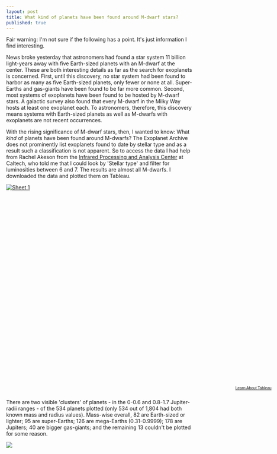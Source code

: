```yaml
---
layout: post
title: What kind of planets have been found around M-dwarf stars?
published: true
---
```


Fair warning: I'm not sure if the following has a point. It's just information I find interesting.

News broke yesterday that astronomers had found a star system 11 billion light-years away with five Earth-sized planets with an M-dwarf at the center. These are both interesting details as far as the search for exoplanets is concerned. First, until this discovery, no star system had been found to harbor as many as five Earth-sized planets, only fewer or none at all. Super-Earths and gas-giants have been found to be far more common. Second, most systems of exoplanets have been found to be hosted by M-dwarf stars. A galactic survey also found that every M-dwarf in the Milky Way hosts at least one exoplanet each. To astronomers, therefore, this discovery means systems with Earth-sized planets as well as M-dwarfs with exoplanets are not recent occurrences.

With the rising significance of M-dwarf stars, then, I wanted to know: What _kind_ of planets have been found around M-dwarfs? The Exoplanet Archive does not prominently list exoplanets found to date by stellar type and as a result such a classification is not apparent. So to access the data I had help from Rachel Akeson from the [Infrared Processing and Analysis Center](http://www.ipac.caltech.edu/) at Caltech, who told me that I could look by 'Stellar type' and filter for luminosities between 6 and 7. The results are almost all M-dwarfs. I downloaded the data and plotted them on Tableau.

<script type='text/javascript' src='https://public.tableausoftware.com/javascripts/api/viz_v1.js'></script><div class='tableauPlaceholder' style='width: 725px; height: 543px;'><noscript><a href='#'><img alt='Sheet 1 ' src='https:&#47;&#47;publicrevizit.tableausoftware.com&#47;static&#47;images&#47;m-&#47;m-dwarf&#47;Sheet1&#47;1_rss.png' style='border: none' /></a></noscript><object class='tableauViz' width='725' height='543' style='display:none;'><param name='host_url' value='https%3A%2F%2Fpublic.tableausoftware.com%2F' /> <param name='site_root' value='' /><param name='name' value='m-dwarf&#47;Sheet1' /><param name='tabs' value='no' /><param name='toolbar' value='yes' /><param name='static_image' value='https:&#47;&#47;publicrevizit.tableausoftware.com&#47;static&#47;images&#47;m-&#47;m-dwarf&#47;Sheet1&#47;1.png' /> <param name='animate_transition' value='yes' /><param name='display_static_image' value='yes' /><param name='display_spinner' value='yes' /><param name='display_overlay' value='yes' /><param name='display_count' value='yes' /><param name='showVizHome' value='no' /></object></div><div style='width:725px;height:22px;padding:0px 10px 0px 0px;color:black;font:normal 8pt verdana,helvetica,arial,sans-serif;'><div style='float:right; padding-right:8px;'><a href='http://www.tableausoftware.com/public/about-tableau-products?ref=https://public.tableausoftware.com/views/m-dwarf/Sheet1' target='_blank'>Learn About Tableau</a></div></div>

There are two visible 'clusters' of planets - in the 0-0.6 and 0.8-1.7 Jupiter-radii ranges - of the 534 planets plotted (only 534 out of 1,804 had both known mass and radius values). Mass-wise overall, 82 are Earth-sized or lighter; 95 are super-Earths; 126 are mega-Earths (0.31-0.9999); 178 are Jupiters; 40 are bigger gas-giants; and the remaining 13 couldn't be plotted for some reason.

![](https://docs.google.com/spreadsheets/d/1OlkD8t1sC7vgQXtboceluSYks06Wze-6-1hyZ0peyxs/pubchart?oid=1709736354&format=image)

